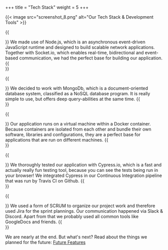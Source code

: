 +++
title = "Tech Stack"
weight = 5
+++

{{< image src="screenshot_8.png" alt="Our Tech Stack & Development Tools" >}}

{{<section title="Node.js & Socket.io">}}
We made use of Node.js, which is an asynchronous event-driven JavaScript runtime and designed to build scalable network applications. Together with Socket.io, which enables real-time, bidirectional and event-based communication, we had the perfect base for building our application.
{{</section>}}

{{<section title="MongoDB">}}
We decided to work with MongoDb, which is a document-oriented database system, classified as a NoSQL database program. It is really simple to use, but offers deep query-abilities at the same time.
{{</section>}}

{{<section title="Docker">}}
Our application runs on a virtual machine within a Docker container. Because containers are isolated from each other and bundle their own software, libraries and configurations, they are a perfect base for applications that are run on different machines.
{{</section>}}

{{<section title="Testing & Continuous Integration">}}
We thoroughly tested our application with Cypress.io, which is a fast and actually really fun testing tool, because you can see the tests being run in your browser! We integrated Cypress in our Continuous Integration pipeline that was run by Travis CI on Github.
{{</section>}}

{{<section title="Communication & Sprint Planning">}}
We used a form of SCRUM to organize our project work and therefore used Jira for the sprint plannings. Our communication happened via Slack & Discord. Apart from that we probably used all common tools like GoogleDocs and friends.
{{</section>}}

We are nearly at the end. But what's next? Read about the things we planned for the future:
[Future Features](../future-features)
